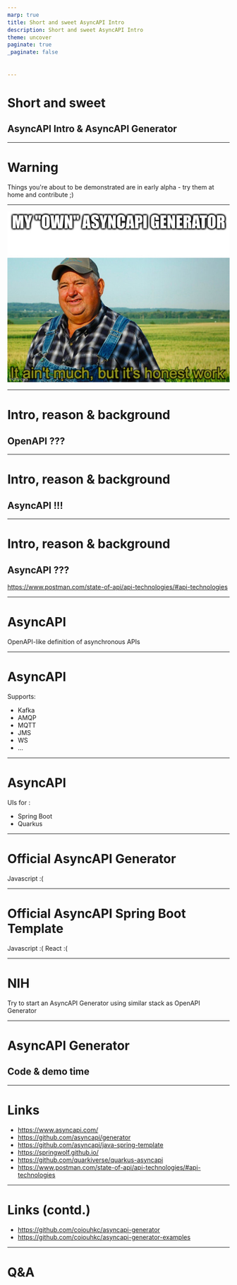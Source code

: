 ```yaml
---
marp: true
title: Short and sweet AsyncAPI Intro
description: Short and sweet AsyncAPI Intro
theme: uncover
paginate: true
_paginate: false


---
```


# Short and sweet

## AsyncAPI Intro & AsyncAPI Generator

---

# Warning

Things you're about to be demonstrated are in early alpha - try them at home and contribute ;)

---

![](images/8407v2.jpg)

---

# Intro, reason & background

## OpenAPI ???

<!--
OpenAPI is great for REST-like (synchronous) desing-first API design and implementation - is there anything comparable for asynchronous APIs?
-->

---

# Intro, reason & background

## AsyncAPI !!!

<!--
https://www.asyncapi.com/
-->


---

# Intro, reason & background

## AsyncAPI ???

https://www.postman.com/state-of-api/api-technologies/#api-technologies

<!--
Never heard of it? You're not alone.
-->

---

# AsyncAPI

OpenAPI-like definition of asynchronous APIs

---

# AsyncAPI

Supports:

* Kafka
* AMQP
* MQTT
* JMS
* WS
* ...

---

# AsyncAPI

UIs for :

* Spring Boot
* Quarkus

<!--
Couldn't make any of it work for me, but at least Springwolf has a demo site.
-->


---

# Official AsyncAPI Generator

Javascript :(

<!--
Causes lots of problems in current project.
-->

---

# Official AsyncAPI Spring Boot Template

Javascript :(
React :(

<!--
Supports older version of spec, is not suitable as is, not maintainable within project
-->

---

# NIH

Try to start an AsyncAPI Generator using similar stack as OpenAPI Generator


---

# AsyncAPI Generator

## Code & demo time

---

# Links

* https://www.asyncapi.com/
* https://github.com/asyncapi/generator
* https://github.com/asyncapi/java-spring-template
* https://springwolf.github.io/
* https://github.com/quarkiverse/quarkus-asyncapi
* https://www.postman.com/state-of-api/api-technologies/#api-technologies

---

# Links (contd.)

* https://github.com/coiouhkc/asyncapi-generator
* https://github.com/coiouhkc/asyncapi-generator-examples

---

# Q&A